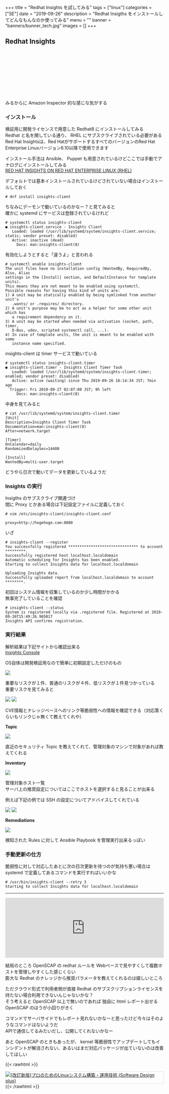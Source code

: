 +++
title = "Redhat Insights を試してみる"
tags = ["linux"]
categories = ["SE"]
date = "2019-09-26"
description = "Redhat Insigths をインストールしてどんなもんなのか使ってみる"
menu = ""
banner = "banners/bunner_tech.jpg"
images = []
+++

## Redhat Insights
<div class="iframely-embed"><div class="iframely-responsive" style="height: 140px; padding-bottom: 0;"><a href="https://www.redhat.com/ja/technologies/management/insights" data-iframely-url="//cdn.iframe.ly/ZdqRHrM?iframe=card-small"></a></div></div><script async src="//cdn.iframe.ly/embed.js" charset="utf-8"></script>  

みるからに Amazon Inspector 的な感じな気がする  

### インストール
検証用に開発ライセンスで用意した Redhat8 にインストールしてみる  
Redhat と名を関している通り、 RHEL にサブスクライブされている必要がある  
Red Hat Insightsは、Red HatがサポートするすべてのバージョンのRed Hat Enterprise Linuxバージョン6.10以降で使用できます  

インストール手法は Ansible、 Puppet も用意されているけどここでは手動でアナログにインストールしてみる  
<i class="fas fa-external-link-alt"></i> [RED HAT INSIGHTS ON RED HAT ENTERPRISE LINUX (RHEL)](access.redhat.com/products/red-hat-insights/?extIdCarryOver=true&sc_cid=701f2000001OH7JAAW#getstarted)  

デフォルトでは基本インストールされているけどされていない場合はインストールしておく  

```
# dnf install insights-client
```

ちなみにデーモンで動いているのかなー？と見てみると  
確かに systemd にサービスは登録されているけれど  

```
# systemctl status insights-client
● insights-client.service - Insights Client
   Loaded: loaded (/usr/lib/systemd/system/insights-client.service; static; vendor preset: disabled)
   Active: inactive (dead)
     Docs: man:insights-client(8)
```

有効化しようとすると「違うよ」と言われる  

```
# systemctl enable insights-client
The unit files have no installation config (WantedBy, RequiredBy, Also, Alias
settings in the [Install] section, and DefaultInstance for template units).
This means they are not meant to be enabled using systemctl.
Possible reasons for having this kind of units are:
1) A unit may be statically enabled by being symlinked from another unit's
   .wants/ or .requires/ directory.
2) A unit's purpose may be to act as a helper for some other unit which has
   a requirement dependency on it.
3) A unit may be started when needed via activation (socket, path, timer,
   D-Bus, udev, scripted systemctl call, ...).
4) In case of template units, the unit is meant to be enabled with some
   instance name specified.
```

insights-client は timer サービスで動いている  

```
# systemctl status insights-client.timer
● insights-client.timer - Insights Client Timer Task
   Loaded: loaded (/usr/lib/systemd/system/insights-client.timer; enabled; vendor preset: disabled)
   Active: active (waiting) since Thu 2019-09-26 16:14:34 JST; 7min ago
  Trigger: Fri 2019-09-27 02:07:00 JST; 9h left
     Docs: man:insights-client(8)
```

中身を見てみると  

```
# cat /usr/lib/systemd/system/insights-client.timer
[Unit]
Description=Insights Client Timer Task
Documentation=man:insights-client(8)
After=network.target

[Timer]
OnCalendar=daily
RandomizedDelaySec=14400

[Install]
WantedBy=multi-user.target
```

どうやら日次で動いてデータを更新しているようだ  

### Insights の実行
Insigths のサブスクライブ関連づけ  
間に Proxy とかある場合は下記設定ファイルに定義しておく  

```
# vim /etc/insights-client/insights-client.conf

proxy=http://hogehoge.com:8080
```

いざ  

```
# insights-client --register
You successfully registered ******************************* to account *********.
Successfully registered host localhost.localdomain
Automatic scheduling for Insights has been enabled.
Starting to collect Insights data for localhost.localdomain

Uploading Insights data.
Successfully uploaded report from localhost.localdomain to account ********.
```

初回はシステム情報を収集しているのか少し時間がかかる  
無事完了していることを確認

```
# insights-client --status
System is registered locally via .registered file. Registered at 2019-09-26T15:49:26.965017
Insights API confirms registration.
```

### 実行結果
解析結果は下記サイトから確認出来る  
<i class="fas fa-external-link-alt"></i> [Insights Console](https://cloud.redhat.com/insights)  

OS自体は開発検証用なので簡単に初期設定しただけのもの  

<img src="/images/2019/se-redhat-insights/redhat_insights01.png" />  

重要なリスクが１件、普通のリスクが４件、低リスクが１件見つかっている  
重要リスクを見てみると  

<img src="/images/2019/se-redhat-insights/redhat_insights02.png" />  
<img src="/images/2019/se-redhat-insights/redhat_insights03.png" />  

CVE情報とナレッジベースへのリンク等脆弱性への情報を確認できる（対応策くらいもリンクじゃ無くて教えてくれや）  

**Topic**  

<img src="/images/2019/se-redhat-insights/redhat_insights04.png" />  

直近のセキュリティ Topic を教えてくれて、管理対象のマシンで対象があれば教えてくれる  

**Inventory**  

<img src="/images/2019/se-redhat-insights/redhat_insights05.png" />  

管理対象ホスト一覧  
サーバ上の推奨設定についてはここでホストを選択すると見ることが出来る

例えば下記の例では SSH の設定についてアドバイスしてくれている  

<img src="/images/2019/se-redhat-insights/redhat_insights07.png" />  
<img src="/images/2019/se-redhat-insights/redhat_insights08.png" />  

**Remediations**  

<img src="/images/2019/se-redhat-insights/redhat_insights06.png" />  

検知された Rules に対して Ansible Playbook を管理実行出来るっぽい  

### 手動更新の仕方  
脆弱性に対して対応したあとに次の日次更新を待つのが気持ち悪い場合は systemd で定義してあるコマンドを実行すればいいかな  

```
# /usr/bin/insights-client --retry 3
Starting to collect Insights data for localhost.localdomain
```

---

<iframe src="https://hatenablog-parts.com/embed?url=https%3A%2F%2Frheb.hatenablog.com%2Fentry%2Finsights" style="border: 0; width: 100%; height: 190px;" allowfullscreen scrolling="no"></iframe>

結局のところ OpenSCAP の redhat ルールを Webベースで見やすくして複数ホストを管理しやすくした感じくらい  
膨大な Redhat のナレッジから推奨パラメータを教えてくれるのは嬉しいところ  

ただクラウド形式で利用者側が直接 Redhat のサブスクリプションライセンスを持たない場合利用できないんじゃないかな？  
そう考えると OpenSCAP 以上で無いのであれば 独自に html レポート出せる OpenSCAP のほうが小回りがきく  

コマンドでサーバサイドでもレポート見れないかなーと思ったけど今々はそのようなコマンドはないようだ  
APIで通信してるみたいだし、公開してくれないかなー  

あと OpenSCAP のときもあったが、 kernel 等脆弱性でアップデートしてもインシデントが解消されない、あるいはまだ対応パッケージが出ていないのは改善してほしい  

{{< rawhtml >}}
<div style="border: dashed 1px #ccc;">
<a href="http://www.amazon.co.jp/exec/obidos/ASIN/4774184268/sinokyoufu-22/ref=nosim/" name="amazletlink" target="_blank"><img src="https://images-fe.ssl-images-amazon.com/images/I/61%2BvBxCb0zL._SL160_.jpg" alt="[改訂新版]プロのためのLinuxシステム構築・運用技術 (Software Design plus)" style="border: none;" /></a>
</div>
{{< /rawhtml >}}
